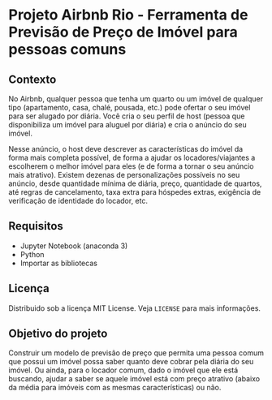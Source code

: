 # Projeto Airbnb Rio - Ferramenta de Previsão de Preço de Imóvel para pessoas comuns 
## Contexto
No Airbnb, qualquer pessoa que tenha um quarto ou um imóvel de qualquer tipo (apartamento, casa, chalé, pousada, etc.) pode ofertar o seu imóvel para ser alugado por diária. Você cria o seu perfil de host (pessoa que disponibiliza um imóvel para aluguel por diária) e cria o anúncio do seu imóvel. 

Nesse anúncio, o host deve descrever as características do imóvel da forma mais completa possível, de forma a ajudar os locadores/viajantes a escolherem o melhor imóvel para eles (e de forma a tornar o seu anúncio mais atrativo). Existem dezenas de personalizações possíveis no seu anúncio, desde quantidade mínima de diária, preço, quantidade de quartos, até regras de cancelamento, taxa extra para hóspedes extras, exigência de verificação de identidade do locador, etc.

## Requisitos 
- Jupyter Notebook (anaconda 3)
- Python
- Importar as bibliotecas 

## Licença
Distribuido sob a licença MIT License. Veja `LICENSE` para mais informações.

## Objetivo do projeto 
Construir um modelo de previsão de preço que permita uma pessoa comum que possui um imóvel possa saber quanto deve cobrar pela diária do seu imóvel.
Ou ainda, para o locador comum, dado o imóvel que ele está buscando, ajudar a saber se aquele imóvel está com preço atrativo (abaixo da média para imóveis com as mesmas características) ou não.
